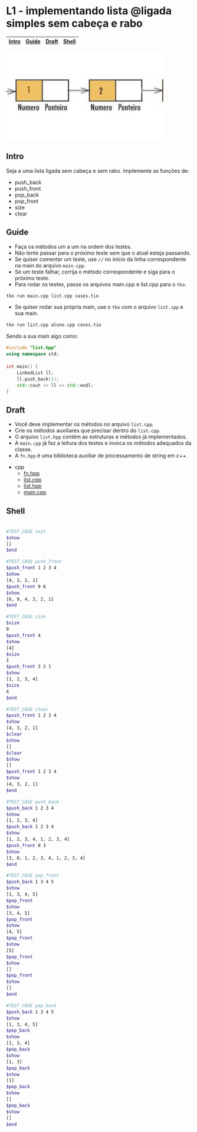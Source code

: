 # L1 - implementando lista @ligada simples sem cabeça e rabo

<!-- toch -->
[Intro](#intro) | [Guide](#guide) | [Draft](#draft) | [Shell](#shell)
-- | -- | -- | --
<!-- toch -->

![_](cover.jpg)

## Intro

Seja a uma lista ligada sem cabeça e sem rabo. Implemente as funções de:

- push_back
- push_front
- pop_back
- pop_front
- size
- clear

## Guide

- Faça os métodos um a um na ordem dos testes.
- Não tente passar para o próximo teste sem que o atual esteja passando.
- Se quiser comentar um teste, use `//` no início da linha correspondente na main do arquivo `main.cpp`.
- Se um teste falhar, corrija o método correspondente e siga para o próximo teste.
- Para rodar os testes, passe os arquivos main.cpp e list.cpp para o `tko`.

```bash
tko run main.cpp list.cpp cases.tio
```

- Se quiser rodar sua própria main, use o `tko` com o arquivo `list.cpp` e sua main.

```bash
tko run list.cpp aluno.cpp cases.tio
```

Sendo a sua main algo como:

```cpp
#include "list.hpp"
using namespace std;

int main() {
    LinkedList ll;
    ll.push_back(1);
    std::cout << ll << std::endl;
}
```


## Draft

- Você deve implementar os métodos no arquivo `list.cpp`.
- Crie os métodos auxiliares que precisar dentro do `list.cpp`.
- O arquivo `list.hpp` contém as estruturas e métodos já implementados.
- A `main.cpp` já faz a leitura dos testes e invoca os métodos adequados da classe.
- A `fn.hpp` é uma biblioteca auxiliar de processamento de string em c++.

<!-- links .cache/draft -->
- cpp
  - [fn.hpp](.cache/draft/cpp/fn.hpp)
  - [list.cpp](.cache/draft/cpp/list.cpp)
  - [list.hpp](.cache/draft/cpp/list.hpp)
  - [main.cpp](.cache/draft/cpp/main.cpp)
<!-- links -->

## Shell

```bash

#TEST_CASE init
$show
[]
$end

```

```bash
#TEST_CASE push_front
$push_front 1 2 3 4
$show
[4, 3, 2, 1]
$push_front 9 6
$show
[6, 9, 4, 3, 2, 1]
$end
```

```bash
#TEST_CASE size
$size
0
$push_front 4
$show
[4]
$size
1
$push_front 3 2 1
$show
[1, 2, 3, 4]
$size
4
$end
```

```bash
#TEST_CASE clear
$push_front 1 2 3 4
$show
[4, 3, 2, 1]
$clear
$show
[]
$clear
$show
[]
$push_front 1 2 3 4
$show
[4, 3, 2, 1]
$end
```

```bash
#TEST_CASE push_back
$push_back 1 2 3 4
$show
[1, 2, 3, 4]
$push_back 1 2 3 4
$show
[1, 2, 3, 4, 1, 2, 3, 4]
$push_front 0 3
$show
[3, 0, 1, 2, 3, 4, 1, 2, 3, 4]
$end

```

```bash
#TEST_CASE pop_front
$push_back 1 3 4 5
$show
[1, 3, 4, 5]
$pop_front
$show
[3, 4, 5]
$pop_front
$show
[4, 5]
$pop_front
$show
[5]
$pop_front
$show
[]
$pop_front
$show
[]
$end
```

```bash
#TEST_CASE pop_back
$push_back 1 3 4 5
$show
[1, 3, 4, 5]
$pop_back
$show
[1, 3, 4]
$pop_back
$show
[1, 3]
$pop_back
$show
[1]
$pop_back
$show
[]
$pop_back
$show
[]
$end
```
